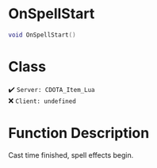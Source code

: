# OnSpellStart
```lua
void OnSpellStart()
```
# Class
✔️ `Server: CDOTA_Item_Lua`  
❌ `Client: undefined`  

# Function Description
Cast time finished, spell effects begin.
